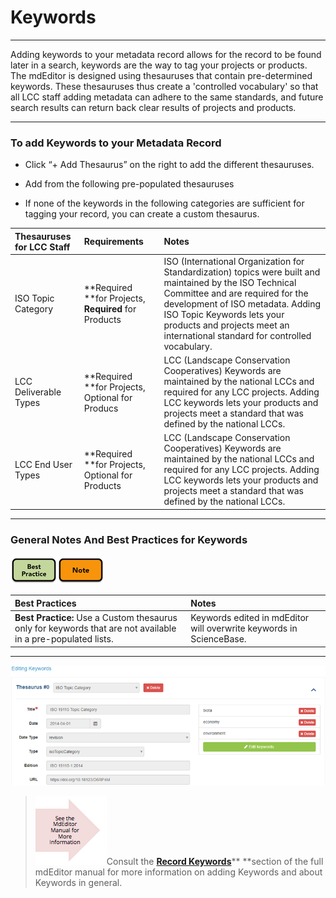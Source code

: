 # Keywords

---

Adding keywords to your metadata record allows for the record to be found later in a search, keywords are the way to tag your projects or products. The mdEditor is designed using thesauruses that contain pre-determined keywords. These thesauruses thus create a 'controlled vocabulary' so that all LCC staff adding metadata can adhere to the same standards, and future search results can return back clear results of projects and products.

---

### **To add Keywords to your Metadata Record**

* Click “+ Add Thesaurus” on the right to add the different thesauruses.

* Add from the following pre-populated thesauruses

* If none of the keywords in the following categories are sufficient for tagging your record, you can create a custom thesaurus.

| Thesauruses for LCC Staff | Requirements | Notes |
| :--- | :--- | :--- |
| ISO Topic Category | **Required **for Projects, **Required** for Products | ISO \(International Organization for Standardization\) topics were built and maintained by the ISO Technical Committee and are required for the development of ISO metadata. Adding ISO Topic Keywords lets your products and projects meet an international standard for controlled vocabulary. |
| LCC Deliverable Types | **Required **for Projects, Optional for Producs | LCC \(Landscape Conservation Cooperatives\) Keywords are maintained by the national LCCs and required for any LCC projects. Adding LCC keywords lets your products and projects meet a standard that was defined by the national LCCs. |
| LCC End User Types | **Required **for Projects, Optional for Products | LCC \(Landscape Conservation Cooperatives\) Keywords are maintained by the national LCCs and required for any LCC projects. Adding LCC keywords lets your products and projects meet a standard that was defined by the national LCCs. |

---

### **General Notes And Best Practices for Keywords**

![](/assets/best_practice_small.png)![](/assets/note_small.png)

| Best Practices | Notes |
| :--- | :--- |
| **Best Practice:** Use a Custom thesaurus only for keywords that are not available in a pre-populated lists. | Keywords edited in mdEditor will overwrite keywords in ScienceBase. |

---

![](/assets/keywords_window.png)

> ![](/assets/see_full_manual_for.png)Consult the [**Record Keywords**](https://adiwg.gitbooks.io/mdeditor/content/record/edit/keywords.html)** **section of the full mdEditor manual for more information on adding Keywords and about Keywords in general.



